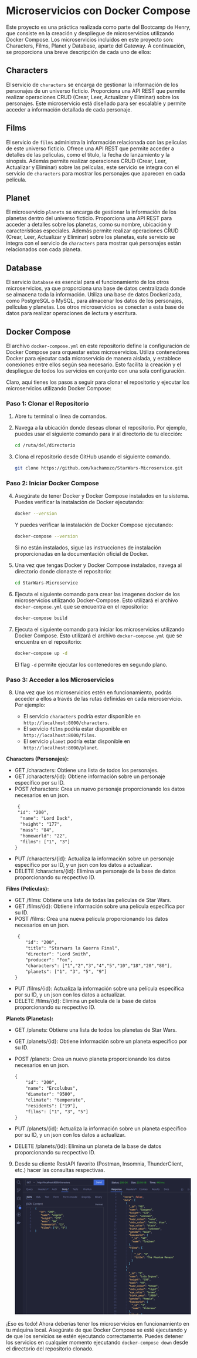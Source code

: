 # Microservicios con Docker Compose

Este proyecto es una práctica realizada como parte del Bootcamp de Henry, que consiste en la creación y despliegue de microservicios utilizando Docker Compose. Los microservicios incluidos en este proyecto son: Characters, Films, Planet y Database, aparte del Gateway. A continuación, se proporciona una breve descripción de cada uno de ellos:

## Characters

El servicio de `characters` se encarga de gestionar la información de los personajes de un universo ficticio. Proporciona una API REST que permite realizar operaciones CRUD (Crear, Leer, Actualizar y Eliminar) sobre los personajes. Este microservicio está diseñado para ser escalable y permite acceder a información detallada de cada personaje.

## Films

El servicio de `films` administra la información relacionada con las películas de este universo ficticio. Ofrece una API REST que permite acceder a detalles de las películas, como el título, la fecha de lanzamiento y la sinopsis. Además permite realizar operaciones CRUD (Crear, Leer, Actualizar y Eliminar) sobre las películas, este servicio se integra con el servicio de `characters` para mostrar los personajes que aparecen en cada película.

## Planet

El microservicio `planets` se encarga de gestionar la información de los planetas dentro del universo ficticio. Proporciona una API REST para acceder a detalles sobre los planetas, como su nombre, ubicación y características especiales. Además permite realizar operaciones CRUD (Crear, Leer, Actualizar y Eliminar) sobre los planetas, este servicio se integra con el servicio de `characters` para mostrar qué personajes están relacionados con cada planeta.

## Database

El servicio `Database` es esencial para el funcionamiento de los otros microservicios, ya que proporciona una base de datos centralizada donde se almacena toda la información. Utiliza una base de datos Dockerizada, como PostgreSQL o MySQL, para almacenar los datos de los personajes, películas y planetas. Los otros microservicios se conectan a esta base de datos para realizar operaciones de lectura y escritura.

## Docker Compose

El archivo `docker-compose.yml` en este repositorio define la configuración de Docker Compose para orquestar estos microservicios. Utiliza contenedores Docker para ejecutar cada microservicio de manera aislada, y establece conexiones entre ellos según sea necesario. Esto facilita la creación y el despliegue de todos los servicios en conjunto con una sola configuración.

Claro, aquí tienes los pasos a seguir para clonar el repositorio y ejecutar los microservicios utilizando Docker Compose:

### Paso 1: Clonar el Repositorio

1. Abre tu terminal o línea de comandos.

2. Navega a la ubicación donde deseas clonar el repositorio. Por ejemplo, puedes usar el siguiente comando para ir al directorio de tu elección:

   ```bash
   cd /ruta/del/directorio
   ```

3. Clona el repositorio desde GitHub usando el siguiente comando.

   ```bash
   git clone https://github.com/kachamozo/StarWars-Microservice.git
   ```

### Paso 2: Iniciar Docker Compose

4. Asegúrate de tener Docker y Docker Compose instalados en tu sistema. Puedes verificar la instalación de Docker ejecutando:

   ```bash
   docker --version
   ```

   Y puedes verificar la instalación de Docker Compose ejecutando:

   ```bash
   docker-compose --version
   ```

   Si no están instalados, sigue las instrucciones de instalación proporcionadas en la documentación oficial de Docker.

5. Una vez que tengas Docker y Docker Compose instalados, navega al directorio donde clonaste el repositorio:

   ```bash
   cd StarWars-Microservice
   ```

6. Ejecuta el siguiente comando para crear las imagenes docker de los microservicios utilizando Docker-Compose. Esto utilizará el archivo `docker-compose.yml` que se encuentra en el repositorio:

   ```bash
   docker-compose build
   ```

7. Ejecuta el siguiente comando para iniciar los microservicios utilizando Docker Compose. Esto utilizará el archivo `docker-compose.yml` que se encuentra en el repositorio:

   ```bash
   docker-compose up -d
   ```

   El flag `-d` permite ejecutar los contenedores en segundo plano.

### Paso 3: Acceder a los Microservicios

8. Una vez que los microservicios estén en funcionamiento, podrás acceder a ellos a través de las rutas definidas en cada microservicio. Por ejemplo:

   - El servicio `characters` podría estar disponible en `http://localhost:8000/characters`.
   - El servicio `films` podría estar disponible en `http://localhost:8000/films`.
   - El servicio `planet` podría estar disponible en `http://localhost:8000/planet`.

**Characters (Personajes):**

- GET /characters: Obtiene una lista de todos los personajes.
- GET /characters/{id}: Obtiene información sobre un personaje específico por su ID.
- POST /characters: Crea un nuevo personaje proporcionando los datos necesarios en un json.
  ```
   {
   "id": "200",
    "name": "Lord Dack",
    "height": "177",
    "mass": "84",
    "homeworld": "22",
    "films": ["1", "3"]
  }
  ```
- PUT /characters/{id}: Actualiza la información sobre un personaje específico por su ID, y un json con los datos a actualizar.
- DELETE /characters/{id}: Elimina un personaje de la base de datos proporcionando su recpectivo ID.

**Films (Películas):**

- GET /films: Obtiene una lista de todas las películas de Star Wars.
- GET /films/{id}: Obtiene información sobre una película específica por su ID.
- POST /films: Crea una nueva película proporcionando los datos necesarios en un json.
  ```
   {
      "id": "200",
      "title": "Starwars la Guerra Final",
      "director": "Lord Smith",
      "producer": "Fox",
      "characters": ["1","2","3","4","5","10","18","20","80"],
      "planets": ["1", "3", "5", "9"]
  }
  ```
- PUT /films/{id}: Actualiza la información sobre una película específica por su ID, y un json con los datos a actualizar.
- DELETE /films/{id}: Elimina un película de la base de datos proporcionando su recpectivo ID.

**Planets (Planetas):**

- GET /planets: Obtiene una lista de todos los planetas de Star Wars.
- GET /planets/{id}: Obtiene información sobre un planeta específico por su ID.
- POST /planets: Crea un nuevo planeta proporcionando los datos necesarios en un json.

  ```
  {
      "id": "200",
      "name": "Ercolubus",
      "diameter": "9500",
      "climate": "temperate",
      "residents": ["19"],
      "films": ["1", "3", "5"]
  }

  ```

- PUT /planets/{id}: Actualiza la información sobre un planeta específico por su ID, y un json con los datos a actualizar.
- DELETE /planets/{id}: Elimina un planeta de la base de datos proporcionando su recpectivo ID.

9. Desde su cliente RestAPI favorito (Postman, Insomnia, ThunderClient, etc.) hacer las consultas respectivas.

   ![Colsulta de lista de personajes](/postman.png)

¡Eso es todo! Ahora deberías tener los microservicios en funcionamiento en tu máquina local. Asegúrate de que Docker Compose se esté ejecutando y de que los servicios se estén ejecutando correctamente. Puedes detener los servicios en cualquier momento ejecutando `docker-compose down` desde el directorio del repositorio clonado.
